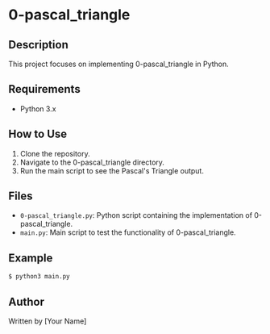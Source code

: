 # 0-pascal_triangle

## Description
This project focuses on implementing 0-pascal_triangle in Python.

## Requirements
* Python 3.x

## How to Use
1. Clone the repository.
2. Navigate to the 0-pascal_triangle directory.
3. Run the main script to see the Pascal's Triangle output.

## Files
* `0-pascal_triangle.py`: Python script containing the implementation of 0-pascal_triangle.
* `main.py`: Main script to test the functionality of 0-pascal_triangle.

## Example
```bash
$ python3 main.py
```

## Author
Written by [Your Name]

